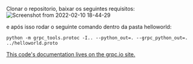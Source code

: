 Clonar o repositorio, baixar os seguintes requisitos:
![Screenshot from 2022-02-10 18-44-29](https://user-images.githubusercontent.com/37215459/153501602-85e4d4ce-1d9c-4c4c-b8c1-d20fb8bddc15.png)

e após isso rodar o seguinte comando dentro da pasta helloworld:
```
python -m grpc_tools.protoc -I.. --python_out=. --grpc_python_out=. ../helloworld.proto
```
[This code's documentation lives on the grpc.io site.](https://grpc.io/docs/languages/python/quickstart)

